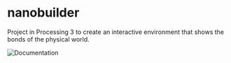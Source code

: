 # nanobuilder
Project in Processing 3 to create an interactive environment that shows the bonds of the physical world.

![Documentation](https://docs.google.com/a/cfgslive.com/document/d/1DvAKzyc261m76EbFfJ2_cv4L9rHyZJeaupj380PO9Q0/edit?usp=sharing)
